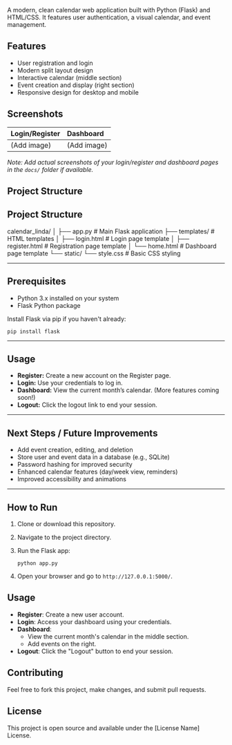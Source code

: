 
A modern, clean calendar web application built with Python (Flask) and HTML/CSS. It features user authentication, a visual calendar, and event management.

## Features

*   User registration and login
*   Modern split layout design
*   Interactive calendar (middle section)
*   Event creation and display (right section)
*   Responsive design for desktop and mobile

## Screenshots

| Login/Register | Dashboard        |
| :------------- | :--------------- |
| (Add image)    | (Add image)      |

*Note: Add actual screenshots of your login/register and dashboard pages in the `docs/` folder if available.*

## Project Structure

## Project Structure



calendar_linda/
│
├── app.py # Main Flask application
├── templates/ # HTML templates
│ ├── login.html # Login page template
│ ├── register.html # Registration page template
│ └── home.html # Dashboard page template
└── static/
└── style.css # Basic CSS styling


---

## Prerequisites

- Python 3.x installed on your system
- Flask Python package

Install Flask via pip if you haven't already:

```
pip install flask
```
---


## Usage

- **Register:** Create a new account on the Register page.
- **Login:** Use your credentials to log in.
- **Dashboard:** View the current month’s calendar. (More features coming soon!)
- **Logout:** Click the logout link to end your session.

---

## Next Steps / Future Improvements

- Add event creation, editing, and deletion
- Store user and event data in a database (e.g., SQLite)
- Password hashing for improved security
- Enhanced calendar features (day/week view, reminders)
- Improved accessibility and animations

---

## How to Run

1.  Clone or download this repository.
2.  Navigate to the project directory.
3.  Run the Flask app:

    ```
    python app.py
    ```
4.  Open your browser and go to `http://127.0.0.1:5000/`.

## Usage

*   **Register**: Create a new user account.
*   **Login**: Access your dashboard using your credentials.
*   **Dashboard**:
    *   View the current month's calendar in the middle section.
    *   Add events on the right.
*   **Logout**: Click the "Logout" button to end your session.

## Contributing

Feel free to fork this project, make changes, and submit pull requests.

## License

This project is open source and available under the [License Name] License.

